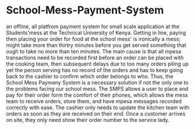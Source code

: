 # School-Mess-Payment-System
an offline, all platfrom payment system for small scale application at the Students'mess at the Technical University of Kenya.
Getting in line, paying then placing your order for food at the school mess' is ironically a mess; might take more than thirtry minutes before you get served something that ough to take no more than ten minutes.
The main cause is that all mpesa transactions need to be recorded first before an order can be placed with the cooking team, then subsequent delays due to too many orders piling up yet the person serving has no record of the orders and has to keep going back to the cashier to confirm which order belongs to who.
Thus, the School Mess Paymeny System is a necessary solution if not the only one to the problems facing our school mess.
The SMPS allows a user to place and pay for their order form the comfort of their phones, which allows the mess team to receive orders, store them, and have mpesa messages recorded correctly with ease. The cashier only needs to update the kitchen team with orders as soon as they are received on their end. 
Once a customer arrives on site, they only need show their order number to the service lady.
